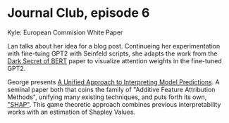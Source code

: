 # Journal Club, episode 6

Kyle: European Commision White Paper

Lan talks about her idea for a blog post. Continueing her experimentation with fine-tuing GPT2 with Seinfeld scripts, she adapts the work from the [Dark Secret of BERT](https://text-machine-lab.github.io/blog/2020/bert-secrets/) paper to visualize attention weights in the fine-tuned GPT2.  

George presents [A Unified Approach to Interpreting Model Predictions](http://papers.nips.cc/paper/7062-a-unified-approach-to-interpreting-model-predictions.pdf). A seminal paper both that coins the family of "Additive Feature Attribution Methods", unifying many existing techniques, and puts forth its own, ["SHAP"](https://github.com/slundberg/shap). This game theoretic approach combines previous interpretability works with an estimation of Shapley Values.

